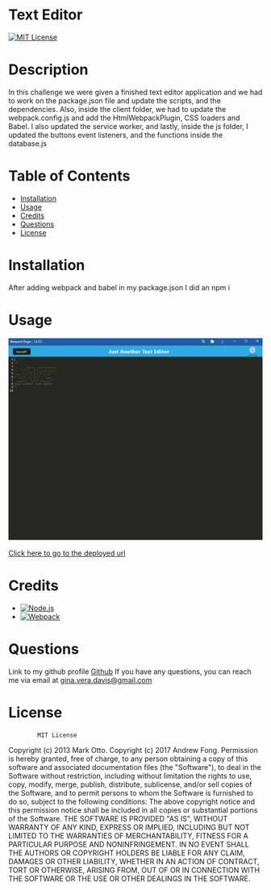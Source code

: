 # Text Editor
[![MIT License](https://img.shields.io/badge/-MIT%20License-brightgreen)](https://www.mit.edu/~amini/LICENSE.md)



# Description

In this challenge we were given a finished text editor application and we had to work on the package.json file and update the scripts, and the dependencies. Also, inside the client folder, we had to update the webpack.config.js and add the HtmlWebpackPlugin, CSS loaders and Babel. I also updated the service worker, and lastly, inside the js folder, I updated the buttons event listeners, and the functions inside the database.js 



# Table of Contents

- [Installation](#installation)
- [Usage](#usage)
- [Credits](#credits)
- [Questions](#questions)
- [License](#license)



# Installation
After adding webpack and babel in my package.json I did an npm i



# Usage


![alt text](./client/src/images/app-finished.png)

[Click here to go to the deployed url](https://text-editor-gina.herokuapp.com/)



# Credits
- [![Node.js](https://img.shields.io/badge/-node.js-blueviolet)](https://nodejs.org/en/)
- [![Webpack](https://img.shields.io/badge/-Webpack-brightgreen)](https://webpack.js.org/guides/getting-started/)



# Questions
Link to my github profile [Github](https://github.com/ginitadavis/)
If you have any questions, you can reach me via email at gina.vera.davis@gmail.com



# License

            MIT License
Copyright (c) 2013 Mark Otto.
Copyright (c) 2017 Andrew Fong.
Permission is hereby granted, free of charge, to any person obtaining a copy of this software and associated documentation files (the "Software"), to deal in the Software without restriction, including without limitation the rights to use, copy, modify, merge, publish, distribute, sublicense, and/or sell copies of the Software, and to permit persons to whom the Software is furnished to do so, subject to the following conditions:
The above copyright notice and this permission notice shall be included in all copies or substantial portions of the Software.
THE SOFTWARE IS PROVIDED "AS IS", WITHOUT WARRANTY OF ANY KIND, EXPRESS OR IMPLIED, INCLUDING BUT NOT LIMITED TO THE WARRANTIES OF MERCHANTABILITY, FITNESS FOR A PARTICULAR PURPOSE AND NONINFRINGEMENT. IN NO EVENT SHALL THE AUTHORS OR COPYRIGHT HOLDERS BE LIABLE FOR ANY CLAIM, DAMAGES OR OTHER LIABILITY, WHETHER IN AN ACTION OF CONTRACT, TORT OR OTHERWISE, ARISING FROM, OUT OF OR IN CONNECTION WITH THE SOFTWARE OR THE USE OR OTHER DEALINGS IN THE SOFTWARE.
